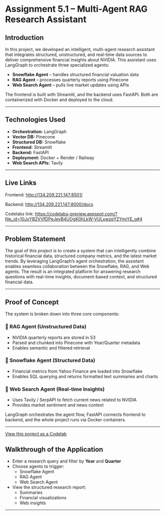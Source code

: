 # Assignment 5.1 – Multi-Agent RAG Research Assistant

## Introduction

In this project, we developed an intelligent, multi-agent research assistant that integrates structured, unstructured, and real-time data sources to deliver comprehensive financial insights about NVIDIA. This assistant uses LangGraph to orchestrate three specialized agents:

- **Snowflake Agent** – handles structured financial valuation data  
- **RAG Agent** – processes quarterly reports using Pinecone  
- **Web Search Agent** – pulls live market updates using APIs

The frontend is built with Streamlit, and the backend uses FastAPI. Both are containerized with Docker and deployed to the cloud.

---

## Technologies Used

- **Orchestration:** LangGraph  
- **Vector DB:** Pinecone  
- **Structured DB:** Snowflake  
- **Frontend:** Streamlit  
- **Backend:** FastAPI  
- **Deployment:** Docker + Render / Railway  
- **Web Search APIs:** Tavily

---
## Live Links

Frontend: http://134.209.221.147:8501/

Backend: http://134.209.221.147:8000/docs

Codelabs link: https://codelabs-preview.appspot.com/?file_id=10JxYB2VVfDPeJeyB4UOgK0hLkW-VULxwzqYZYmiYE_g#4

---

## Problem Statement

The goal of this project is to create a system that can intelligently combine historical financial data, structured company metrics, and the latest market trends. By leveraging LangGraph’s agent orchestration, the assistant enables seamless collaboration between the Snowflake, RAG, and Web agents. The result is an integrated platform for answering research questions with real-time insights, document-based context, and structured financial data.

---

##  Proof of Concept

The system is broken down into three core components:

### 🔹 RAG Agent (Unstructured Data)
- NVIDIA quarterly reports are stored in S3
- Parsed and chunked into Pinecone with Year/Quarter metadata
- Enables semantic and filtered retrieval

### 🔹 Snowflake Agent (Structured Data)
- Financial metrics from Yahoo Finance are loaded into Snowflake
- Enables SQL querying and returns formatted text summaries and charts

### 🔹 Web Search Agent (Real-time Insights)
- Uses Tavily / SerpAPI to fetch current news related to NVIDIA
- Provides market sentiment and news context

LangGraph orchestrates the agent flow, FastAPI connects frontend to backend, and the whole project runs via Docker containers.

---
[View this project as a Codelab](https://codelabs-preview.appspot.com/?file_id=10JxYB2VVfDPeJeyB4UOgK0hLkW-VULxwzqYZYmiYE_g)
##  Walkthrough of the Application
- Enter a research query and filter by **Year** and **Quarter**
- Choose agents to trigger:
  -  Snowflake Agent  
  -  RAG Agent  
  -  Web Search Agent
- View the structured research report:
  - Summaries  
  - Financial visualizations  
  - Web insights

---



